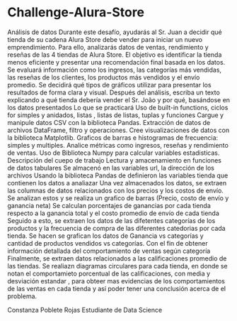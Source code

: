 # Challenge-Alura-Store
Análisis de datos
Durante este desafío, ayudarás al Sr. Juan a decidir qué tienda de su cadena Alura Store debe vender para iniciar un nuevo emprendimiento. Para ello, analizarás datos de ventas, rendimiento y reseñas de las 4 tiendas de Alura Store. El objetivo es identificar la tienda menos eficiente y presentar una recomendación final basada en los datos.
Se evaluará información como los ingresos, las categorías más vendidas, las reseñas de los clientes, los productos más vendidos y el envío promedio.
Se decidirá qué tipos de gráficos utilizar para presentar los resultados de forma clara y visual.
Después del análisis, escriba un texto explicando a qué tienda debería vender el Sr. João y por qué, basándose en los datos presentados
Lo que se practicará
Uso de built-in functions, ciclos for simples y anidados, listas , listas de listas, tuplas y funciones
Cargue y manipule datos CSV con la biblioteca Pandas.
Extracción de datos de archivos DataFrame, filtro y operaciones.
Cree visualizaciones de datos con la biblioteca Matplotlib.
Graficos de barras e histogramas de frecuencia: simples y multiples.
Analice métricas como ingresos, reseñas y rendimiento de ventas.
Uso de Biblioteca Numpy para calcular variables estadisticas.
Descripción del cuepo de trabajo
Lectura y amacenamiento en funciones de datos tabulares
Se almacenó en las variables url, la dirección de los archivos
Usando la biblioteca Pandas de definieron las variables tienda que contienen los datos a analiazar
Una vez almacenados los datos, se extraen las columnas de datos relacionados con los precios y los costos de envío.
Se analizan estos y se realiza un grafico de barras (Precio, costo de envío y ganancia neta)
Se calculan porcentajes de ganancias por cada tienda respecto a la ganancia total y el costo promedio de envío de cada tienda
Seguido a esto, se extraen los datos de las difetentes categorías de los productos y la frecuencia de compra de las diferentes catedorias por cada tienda.
Se hacen se grafican los datos de Ganancia vs categorías y cantidad de productos vendidos vs categorías. Con el fin de obtener información detallada del comportamiento de ventas según categoría
Finalmente, se extraen datos relacionados a las calificaciones promedio de las tiendas.
Se realiazn diagramas circulares para cada tienda, en donde se notan el comportamieto porcentual de las calificaciones, con media y desviación estandar , para obteer mas evidencias de los comportamientos de las ventas en cada tienda y así poder tener una conclusión acerca de el problema.

Constanza Poblete Rojas
Estudiante de Data Science
